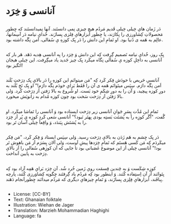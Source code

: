 # آنانسی وَ خِرَد

##
دَر زَمان هایِ خِیلی خِیلی قَدیم مَردُم هیچ چیزی نِمی دانستَند. آنها نِمیدانستَند که چِطور مَحصولاتِ کِشاورزی را بِکارَند، یا چِطور اَبزارهایِ فِلزی بِسازَند. خُدایِ نیامه دَر آسِمانها، عالِم به هَمه ی دُنیا بود. او تَمامِ این دانش را دَر یِک کوزهِ یِ سُفالی، اَمن نِگَه داشته بود.

##
یِک روز، خُدایِ نیامه تَصمیم گِرِفت کِه این دانش وَ خِرَد را بِه آنانسی هِدیه دَهَد. هَر بار که آنانسی به داخِلِ کوزه یِ سُفالی نِگاه میکَرد یِک چیز جَدید یاد میگِرِفت. این خِیلی هیجان انَگیز بود!

##
آنانسیِ حَریص با خودَش فِکر کَرد کِه "مَن میتوانَم این کوزهِ را دَر بالایِ یِک دِرَختِ بُلَند اَمن نِگَه دارَم. سِپَس میتَوانَم هَمه ی آن را فَقَط بَرایِ خودَم نِگَه دارَم!" او یِک نَخِ بُلَند به دورِ کوزه پیچید، وَ آن را به دورِ شِکَمِ خود بَست. او شُروع به بالا رَفتن اَز دِرَخت کَرد. وَلی بالا رَفتَن اَز دِرَخت سَخت بود چون کوزه مُدام به زانویَش میخورد.

##
تَمامِ این مُدَّت پِسَرِ جَوانِ آنانسی زیر دِرَخت ایستاده بود وَ آنانسی را تَماشا میکَرد. او گُفت، "اَگَر کوزِه را به پُشتَت بَستِه بودی بِهتَر نَبود؟" آنانسی سَعی کَرد کوزِه یِ پُر اَز خِرَد را به پُشتَش بِبَندَد، وَ واقِعاً خِیلی آسان تَر بود.

##
دَر یِک چِشم به هَم زَدَن به بالایِ دِرَخت رِسید. وَلی سِپَس ایستاد وَ فِکر کَرد، "مَن فِکر میکَردَم کِه مَن کَسی هَستَم که تَمامِ خِرَدها پیشِ اَوست، وَلی اَلان پِسَرَم اَز مَن باهوش تَر بود!" آنانسی خِیلی اَز این موضوع عَصَبانی بود تا جایی که آن کوزِهی سُفالی را اَز بالایِ دِرَخت به پایین اَنداخت.

##
کوزِه شِکَست وَ به چَندین قِسمَت رویِ زَمین خُرد شُد. آن خِرَد بَرایِ هَمِه آزاد بود کِه بِتَوانَند اَز آن اِستِفاده کُنَند. وَ اینطور بود کِه مَردُم یاد گِرفتَند چِگونِه کِشاوَرزی کُنَند، پارچه بِبافَند، اَبزارهایِ فِلِزی بِسازَند، وَ تَمامِ چیزهایِ دیگری که مَردُم میدانَند چِطوراَنجام دَهَند.

##
* License: [CC-BY]
* Text: Ghanaian folktale
* Illustration: Wiehan de Jager
* Translation: Marzieh Mohammadian Haghighi
* Language: fa

